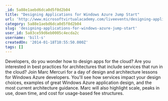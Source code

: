 ```yaml
---
_id: 5a88e1aebd6dca0d5f0d2b04
title: "Designing Applications for Windows Azure Jump Start"
url: 'http://www.microsoftvirtualacademy.com/liveevents/designing-applications-for-windows-azure-jump-start#?fbid=Hc0TiYdhIlr'
category: 5a88e1aebd6dca0d5f0d2b04
slug: 'designing-applications-for-windows-azure-jump-start'
user_id: 5a83ce59d6eb0005c4ecda2c
username: 'bill-s'
createdOn: '2014-01-18T10:55:50.000Z'
tags: []
---
```


​Developers, do you wonder how to design apps for the cloud? Are you interested in best practices for architectures that include services that run in the cloud? Join Marc Mercuri for a day of design and architecture lessons for Windows Azure developers. You'll see how services impact your design choices, examples of great Windows Azure application design, and the most current architecture guidance. Marc will also highlight scale, peaks in use, down time, and cost for usage-based fee structures.
